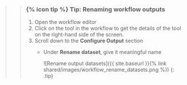 >
>    > ### {% icon tip %} Tip: Renaming workflow outputs
>    > 1. Open the workflow editor
>    > 2. Click on the tool in the workflow to get the details of the tool on the right-hand side of the screen.
>    > 3. Scroll down to the **Configure Output** section
>    >    - Under **Rename dataset**, give it meaningful name
>    >
>    >      ![Rename output datasets]({{ site.baseurl }}{% link shared/images/workflow_rename_datasets.png %})
>    {: .tip}
>